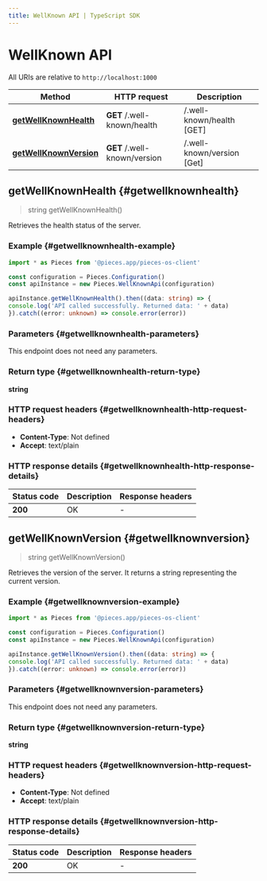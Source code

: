 ```yaml
---
title: WellKnown API | TypeScript SDK
---
```


# WellKnown API

All URIs are relative to `http://localhost:1000`

Method | HTTP request | Description
------------- | ------------- | -------------
[**getWellKnownHealth**](WellKnownApi#getwellknownhealth) | **GET** /.well-known/health | /.well-known/health [GET]
[**getWellKnownVersion**](WellKnownApi#getwellknownversion) | **GET** /.well-known/version | /.well-known/version [Get]


## **getWellKnownHealth** {#getwellknownhealth}
> string getWellKnownHealth()

Retrieves the health status of the server.

### Example {#getwellknownhealth-example}

```typescript
import * as Pieces from '@pieces.app/pieces-os-client'

const configuration = Pieces.Configuration()
const apiInstance = new Pieces.WellKnownApi(configuration)

apiInstance.getWellKnownHealth().then((data: string) => {
console.log('API called successfully. Returned data: ' + data)
}).catch((error: unknown) => console.error(error))
```

### Parameters {#getwellknownhealth-parameters}

This endpoint does not need any parameters.


### Return type {#getwellknownhealth-return-type}

**string**

### HTTP request headers {#getwellknownhealth-http-request-headers}

- **Content-Type**: Not defined
- **Accept**: text/plain


### HTTP response details {#getwellknownhealth-http-response-details}
| Status code | Description | Response headers
|-------------|-------------|------------------
**200** | OK |  -  |

## **getWellKnownVersion** {#getwellknownversion}
> string getWellKnownVersion()

Retrieves the version of the server. It returns a string representing the current version.

### Example {#getwellknownversion-example}

```typescript
import * as Pieces from '@pieces.app/pieces-os-client'

const configuration = Pieces.Configuration()
const apiInstance = new Pieces.WellKnownApi(configuration)

apiInstance.getWellKnownVersion().then((data: string) => {
console.log('API called successfully. Returned data: ' + data)
}).catch((error: unknown) => console.error(error))
```

### Parameters {#getwellknownversion-parameters}

This endpoint does not need any parameters.


### Return type {#getwellknownversion-return-type}

**string**

### HTTP request headers {#getwellknownversion-http-request-headers}

- **Content-Type**: Not defined
- **Accept**: text/plain


### HTTP response details {#getwellknownversion-http-response-details}
| Status code | Description | Response headers
|-------------|-------------|------------------
**200** | OK |  -  |


